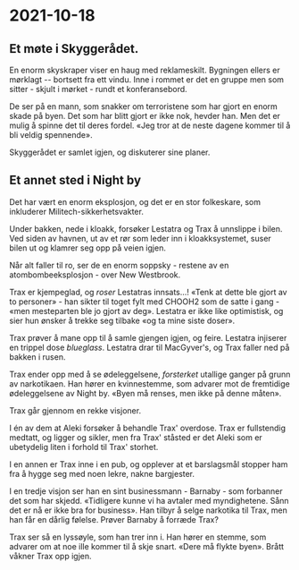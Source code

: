 # 2021-10-18

## Et møte i Skyggerådet.

En enorm skyskraper viser en haug med reklameskilt. Bygningen ellers
er mørklagt -- bortsett fra ett vindu. Inne i rommet er det en gruppe
men som sitter - skjult i mørket - rundt et konferansebord.

De ser på en mann, som snakker om terroristene som har gjort en enorm
skade på byen. Det som har blitt gjort er ikke nok, hevder han. Men
det er mulig å spinne det til deres fordel. «Jeg tror at de neste
dagene kommer til å bli veldig spennende».

Skyggerådet er samlet igjen, og diskuterer sine planer.

## Et annet sted i Night by

Det har vært en enorm eksplosjon, og det er en stor folkeskare, som
inkluderer Militech-sikkerhetsvakter.

Under bakken, nede i kloakk, forsøker Lestatra og Trax å unnslippe i
bilen. Ved siden av havnen, ut av et rør som leder inn i
kloakksystemet, suser bilen ut og klamrer seg opp på veien igjen.

Når alt faller til ro, ser de en enorm soppsky - restene av en
atombombeeksplosjon - over New Westbrook.

Trax er kjempeglad, og *roser* Lestatras innsats...! «Tenk at dette
ble gjort av to personer» - han sikter til toget fylt med CHOOH2 som
de satte i gang - «men mesteparten ble jo gjort av deg». Lestatra er
ikke like optimistisk, og sier hun ønsker å trekke seg tilbake «og ta
mine siste doser».

Trax prøver å mane opp til å samle gjengen igjen, og feire. Lestatra
injiserer en trippel dose *blueglass*. Lestatra drar til MacGyver's,
og Trax faller ned på bakken i rusen.

Trax ender opp med å se ødeleggelsene, *forsterket* utallige ganger på
grunn av narkotikaen. Han hører en kvinnestemme, som advarer mot de
fremtidige ødeleggelsene av Night by. «Byen må renses, men ikke på
denne måten».

Trax går gjennom en rekke visjoner.

I én av dem at Aleki forsøker å behandle Trax' overdose. Trax er
fullstendig medtatt, og ligger og sikler, men fra Trax' ståsted er det
Aleki som er ubetydelig liten i forhold til Trax' storhet.

I en annen er Trax inne i en pub, og opplever at et barslagsmål
stopper ham fra å hygge seg med noen lekre, nakne bargjester.

I en tredje visjon ser han en sint businessmann - Barnaby - som
forbanner det som har skjedd. «Tidligere kunne vi ha avtaler med
myndighetene. Sånn det er nå er ikke bra for business». Han tilbyr å
selge narkotika til Trax, men han får en dårlig følelse. Prøver
Barnaby å forræde Trax?

Trax ser så en lyssøyle, som han trer inn i. Han hører en stemme, som
advarer om at noe ille kommer til å skje snart. «Dere må flykte
byen». Brått våkner Trax opp igjen.
